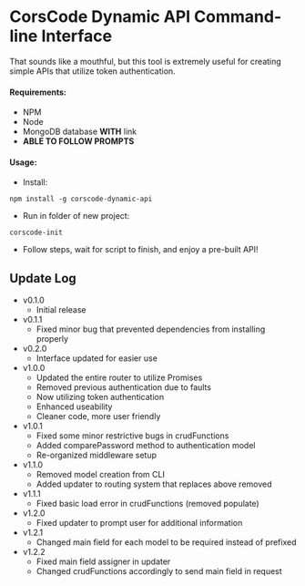 # CorsCode Dynamic API Command-line Interface

That sounds like a mouthful, but this tool is extremely useful for creating simple APIs that utilize token authentication.

#### Requirements:
- NPM
- Node
- MongoDB database __WITH__ link
- __ABLE TO FOLLOW PROMPTS__

#### Usage:
- Install:
```
npm install -g corscode-dynamic-api
```
- Run in folder of new project:
```
corscode-init
```
- Follow steps, wait for script to finish, and enjoy a pre-built API!

## Update Log
- v0.1.0
    - Initial release
- v0.1.1
    - Fixed minor bug that prevented dependencies from installing properly
- v0.2.0
    - Interface updated for easier use
- v1.0.0
	- Updated the entire router to utilize Promises
	- Removed previous authentication due to faults
	- Now utilizing token authentication
	- Enhanced useability
	- Cleaner code, more user friendly
- v1.0.1
	- Fixed some minor restrictive bugs in crudFunctions
	- Added comparePassword method to authentication model
	- Re-organized middleware setup
- v1.1.0
	- Removed model creation from CLI
	- Added updater to routing system that replaces above removed
- v1.1.1
	- Fixed basic load error in crudFunctions (removed populate)
- v1.2.0
	- Fixed updater to prompt user for additional information
- v1.2.1
	- Changed main field for each model to be required instead of prefixed
- v1.2.2
	- Fixed main field assigner in updater
	- Changed crudFunctions accordingly to send main field in request
